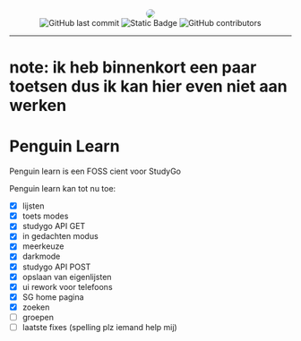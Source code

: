 <div align=center>
 <img src="https://github.com/studyGOgratis/penguin-learn/blob/main/IconKitchen-Output/web/apple-touch-icon.png?raw=true" style="border-radius: 10px;"/> <br>
<img alt="GitHub last commit" src="https://img.shields.io/github/last-commit/penguin-learn/penguin-learn">
<img alt="Static Badge" src="https://img.shields.io/badge/bevat-spaghetti_code-blue">
<img alt="GitHub contributors" src="https://img.shields.io/github/contributors/penguin-learn/penguin-learn">
</div>

---
# note: ik heb binnenkort een paar toetsen dus ik kan hier even niet aan werken

# Penguin Learn

Penguin learn is een FOSS cient voor StudyGo

Penguin learn kan tot nu toe:
 - [x] lijsten
 - [x] toets modes
 - [x] studygo API GET
 - [x] in gedachten modus
 - [x] meerkeuze
 - [x] darkmode
 - [x] studygo API POST
 - [x] opslaan van eigenlijsten
 - [x] ui rework voor telefoons
 - [x] SG home pagina
 - [x] zoeken
 - [ ] groepen
 - [ ] laatste fixes (spelling plz iemand help mij)
